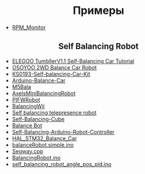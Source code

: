 <h1 align="center">Примеры</h1>

- [RPM_Monitor](https://github.com/Saad-Imtiaz/RPM-Monitor)

<h2 align="center">Self Balancing Robot</h2>

- [ELEGOO TumbllerV1.1 Self-Balancing Car Tutorial](https://github.com/elegooofficial/ELEGOO-TumbllerV1.1-Self-Balancing-Car-Tutorial)
- [OSOYOO 2WD Balance Car Robot](https://github.com/osoyoo/Osoyoo-development-kits/tree/master/OSOYOO%202WD%20Balance%20Car%20Robot)
- [KS0193-Self-balancing-Car-Kit](https://github.com/keyestudio/KS0193-Self-balancing-Car-Kit)
- [Arduino-Balance-Car](https://github.com/YahboomTechnology/Arduino-Balance-Car)
- [M5Bala](https://github.com/m5stack/M5Bala)
- [AxelsMiniBalancingRobot](https://github.com/littleningmeng/AxelsMiniBalancingRobot)
- [PIFWRobot](https://github.com/tuannv0898/PIFer)
- [BalancingWii](https://github.com/mahowik/BalancingWii)
- [Self balancing telepresence robot](https://github.com/husarion/self-balancing-telepresence-robot)
- [Self-Balancing-Cube](https://github.com/remrc/Self-Balancing-Cube)
- [Balance Bot](https://github.com/heethesh/Balance-Bot)
- [Self-Balancing-Arduino-Robot-Controller](https://github.com/josealejandro2928/Self-Balancing-Arduino-Robot-Controller)
- [HAL_STM32_Balance_Car](https://github.com/HZ1213825/HAL_STM32_Balance_Car)
- [balanceRobot.simple.ino](https://github.com/UlrikHjort/Arduino-Self-Balancing-Robot-Simple-Complementary-Filter/blob/main/balanceRobot.simple.ino)
- [Segway.cpp](https://github.com/martyg77/rtos/blob/master/src/Segway.cpp)
- [BalancingRobot.ino](https://github.com/awk6873/arduino-BalancingRobot/blob/main/BalancingRobot/BalancingRobot.ino)
- [self_balancing_robot_angle_pos_pid.ino](https://github.com/Aaatresh/self-balancing-robot/blob/master/code/self_balancing_robot_angle_pos_pid/self_balancing_robot_angle_pos_pid.ino)
